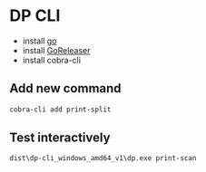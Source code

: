 # DP CLI

- install [go](https://go.dev/dl/)
- install [GoReleaser](https://github.com/goreleaser/goreleaser/releases/)
- install cobra-cli

## Add new command

```sh
cobra-cli add print-split
```

## Test interactively

```sh
dist\dp-cli_windows_amd64_v1\dp.exe print-scan
```
